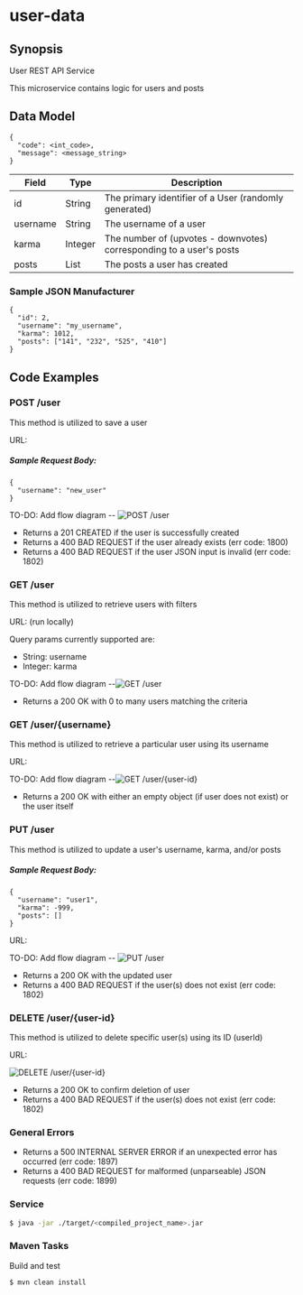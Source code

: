 # user-data
## Synopsis

User REST API Service

This microservice contains logic for users and posts


## Data Model

```
{
  "code": <int_code>,
  "message": <message_string>
}

```

|Field              |Type           |Description                                                                  |
|-------------------|---------------|-----------------------------------------------------------------------------|
|id     			|String         |The primary identifier of a User (randomly generated)   					                      |
|username           |String         |The username of a user                                                       |
|karma              |Integer        |The number of (upvotes - downvotes) corresponding to a user's posts            |
|posts              |List<String>   |The posts a user has created                                                 |



### Sample JSON Manufacturer

```
{
  "id": 2,
  "username": "my_username",
  "karma": 1012,
  "posts": ["141", "232", "525", "410"]
}
```

## Code Examples

### POST /user

This method is utilized to save a user

URL:

##### Sample Request Body:
```
{
  "username": "new_user"
}
```
TO-DO: Add flow diagram -- ![POST /user](misc/POST_user.png "POST /user diagram")

- Returns a 201 CREATED if the user is successfully created
- Returns a 400 BAD REQUEST if the user already exists (err code: 1800)
- Returns a 400 BAD REQUEST if the user JSON input is invalid (err code: 1802)

### GET /user

This method is utilized to retrieve users with filters

URL: (run locally)

Query params currently supported are:
- String: username
- Integer: karma


TO-DO: Add flow diagram --![GET /user](misc/GET_user.png "GET /user diagram")

- Returns a 200 OK with 0 to many users matching the criteria


### GET /user/{username}

This method is utilized to retrieve a particular user using its username

URL:

TO-DO: Add flow diagram --![GET /user/{user-id}](misc/GET_user_by_id.png "GET /user/{user-id} diagram")

- Returns a 200 OK with either an empty object (if user does not exist) or the user itself


### PUT /user

This method is utilized to update a user's username, karma, and/or posts

##### Sample Request Body:
```
{
  "username": "user1",
  "karma": -999,
  "posts": []
}
```

URL:

TO-DO: Add flow diagram -- ![PUT /user](misc/PUT_user.png "PUT /user diagram")

- Returns a 200 OK with the updated user
- Returns a 400 BAD REQUEST if the user(s) does not exist (err code: 1802)

### DELETE /user/{user-id}

This method is utilized to delete specific user(s) using its ID (userId)


URL:

![DELETE /user/{user-id}](misc/DELETE_user.png "DELETE /user/{user-id} diagram")

- Returns a 200 OK to confirm deletion of user
- Returns a 400 BAD REQUEST if the user(s) does not exist (err code: 1802)

### General Errors
- Returns a 500 INTERNAL SERVER ERROR if an unexpected error has occurred (err code: 1897)
- Returns a 400 BAD REQUEST for malformed (unparseable) JSON requests (err code: 1899)

### Service

````bash
$ java -jar ./target/<compiled_project_name>.jar
````

### Maven Tasks
Build and test
````bash
$ mvn clean install
````

